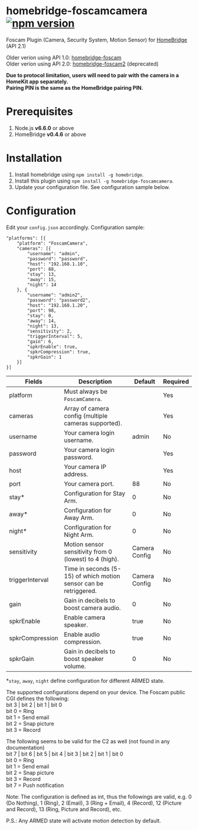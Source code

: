 # homebridge-foscamcamera [![npm version](https://badge.fury.io/js/homebridge-foscamcamera.svg)](https://badge.fury.io/js/homebridge-foscamcamera)
Foscam Plugin (Camera, Security System, Motion Sensor) for [HomeBridge](https://github.com/nfarina/homebridge) (API 2.1)

Older verion using API 1.0: [homebridge-foscam](https://github.com/rooi/homebridge-foscam)<br>
Older verion using API 2.0: [homebridge-foscam2](https://github.com/luisiam/homebridge-foscam2) (deprecated)

**Due to protocol limitation, users will need to pair with the camera in a HomeKit app separately.<br>**
**Pairing PIN is the same as the HomeBridge pairing PIN.**

# Prerequisites
1. Node.js **v6.6.0** or above
2. HomeBridge **v0.4.6** or above

# Installation
1. Install homebridge using `npm install -g homebridge`.
2. Install this plugin using `npm install -g homebridge-foscamcamera`.
3. Update your configuration file. See configuration sample below.

# Configuration
Edit your `config.json` accordingly. Configuration sample:
```
"platforms": [{
    "platform": "FoscamCamera",
    "cameras": [{
        "username": "admin",
        "password": "password",
        "host": "192.168.1.10",
        "port": 88,
        "stay": 13,
        "away": 15,
        "night": 14
    }, {
        "username": "admin2",
        "password": "password2",
        "host": "192.168.1.20",
        "port": 98,
        "stay": 0,
        "away": 14,
        "night": 13,
        "sensitivity": 2,
        "triggerInterval": 5,
        "gain": 6,
        "spkrEnable": true,
        "spkrCompression": true,
        "spkrGain": 1
    }]
}]

```

| Fields           | Description                                                       | Default       | Required |
|------------------|-------------------------------------------------------------------|---------------|----------|
| platform         | Must always be `FoscamCamera`.                                    |               | Yes      |
| cameras          | Array of camera config (multiple cameras supported).              |               | Yes      |
| username         | Your camera login username.                                       | admin         | No       |
| password         | Your camera login password.                                       |               | Yes      |
| host             | Your camera IP address.                                           |               | Yes      |
| port             | Your camera port.                                                 | 88            | No       |
| stay\*           | Configuration for Stay Arm.                                       | 0             | No       |
| away\*           | Configuration for Away Arm.                                       | 0             | No       |
| night\*          | Configuration for Night Arm.                                      | 0             | No       |
| sensitivity      | Motion sensor sensitivity from 0 (lowest) to 4 (high).            | Camera Config | No       |
| triggerInterval  | Time in seconds (5-15) of which motion sensor can be retriggered. | Camera Config | No       |
| gain             | Gain in decibels to boost camera audio.                           | 0             | No       |
| spkrEnable       | Enable camera speaker.                                            | true          | No       |
| spkrCompression  | Enable audio compression.                                         | true          | No       |
| spkrGain         | Gain in decibels to boost speaker volume.                         | 0             | No       |

\*`stay`, `away`, `night` define configuration for different ARMED state.

The supported configurations depend on your device. The Foscam public CGI defines the following:<br>
bit 3 | bit 2 | bit 1 | bit 0<br>
bit 0 = Ring<br>
bit 1 = Send email<br>
bit 2 = Snap picture<br>
bit 3 = Record

The following seems to be valid for the C2 as well (not found in any documentation)<br>
bit 7 | bit 6 | bit 5 | bit 4 | bit 3 | bit 2 | bit 1 | bit 0<br>
bit 0 = Ring<br>
bit 1 = Send email<br>
bit 2 = Snap picture<br>
bit 3 = Record<br>
bit 7 = Push notification

Note: The configuration is defined as int, thus the followings are valid, e.g. 0 (Do Nothing), 1 (Ring), 2 (Email), 3 (Ring + Email), 4 (Record), 12 (Picture and Record), 13 (Ring, Picture and Record), etc.

P.S.: Any ARMED state will activate motion detection by default.
